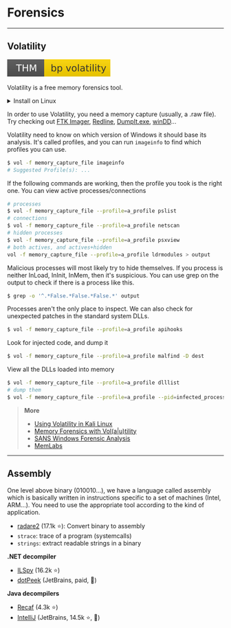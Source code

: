# Forensics

<hr class="sr">

## Volatility

[![bpvolatility](../../_badges/bpvolatility.svg)](https://tryhackme.com/room/bpvolatility)

<div class="row row-cols-md-2"><div>

Volatility is a free memory forensics tool.

<details class="details-e">
<summary>Install on Linux</summary>

It wouldn't work with `apt-get install volatility` on Kali-2022, so I had to do things manually, and it was tiring because it uses python2. There is a version for [python3](https://github.com/volatilityfoundation/volatility3/tree/stable) in development.

* `git clone https://github.com/volatilityfoundation/volatility.git`
* First patch ([source](https://alvinisonline.medium.com/volatility-importerror-no-module-named-crypto-hash-e515092fd8e3))
    * `curl https://bootstrap.pypa.io/pip/2.7/get-pip.py --output get-pip.py`
    * `sudo python2 get-pip.py`
    * `sudo apt-get install build-essential libssl-dev libffi-dev python2-dev`
* Second patch
    * `pip2 install pycryptodome`
    * `pip2 install --upgrade setuptools`
    * `pip2 install distorm3`
    * `python2 vol.py -h`
* You should add an alias: `alias vol='python2 /path/to/vol.py'`
* `vol -h`
</details>

In order to use Volatility, you need a memory capture (usually, a .raw file). Try checking out [FTK Imager](https://accessdata.com/product-download/ftk-imager-version-4-2-0), [Redline](https://www.fireeye.com/services/freeware/redline.html), [DumpIt.exe](https://www.aldeid.com/wiki/Dumpit), [winDD](https://sourceforge.net/projects/windd/)...

Volatility need to know on which version of Windows it should base its analysis. It's called profiles, and you can run `imageinfo` to find which profiles you can use.

```bash
$ vol -f memory_capture_file imageinfo
# Suggested Profile(s): ...
```

If the following commands are working, then the profile you took is the right one. You can view active processes/connections

```bash
# processes
$ vol -f memory_capture_file --profile=a_profile pslist
# connections
$ vol -f memory_capture_file --profile=a_profile netscan
# hidden processes
$ vol -f memory_capture_file --profile=a_profile psxview
# both actives, and actives+hidden
vol -f memory_capture_file --profile=a_profile ldrmodules > output
```
</div><div>

Malicious processes will most likely try to hide themselves. If you process is neither InLoad, InInit, InMem, then it's suspicious. You can use grep on the output to check if there is a process like this.

```bash
$ grep -o '^.*False.*False.*False.*' output
```

Processes aren't the only place to inspect. We can also check for unexpected patches in the standard system DLLs.

```bash
$ vol -f memory_capture_file --profile=a_profile apihooks
```

Look for injected code, and dump it

```bash
$ vol -f memory_capture_file --profile=a_profile malfind -D dest
```

View all the DLLs loaded into memory

```bash
$ vol -f memory_capture_file --profile=a_profile dlllist
# dump them
$ vol -f memory_capture_file --profile=a_profile --pid=infected_process_pid dlldump -D dest
```
</div></div>

> **More**
>
> * [Using Volatility in Kali Linux](https://subscription.packtpub.com/book/security/9781838640804/10/ch10lvl1sec55/using-volatility-in-kali-linux)
> * [Memory Forensics with Vol(a|u)tility](https://www.youtube.com/watch?v=dB5852eAgpc)
> * [SANS Windows Forensic Analysis](https://www.sans.org/cyber-security-courses/windows-forensic-analysis/)
> * [MemLabs](https://github.com/stuxnet999/MemLabs)

<hr class="sr">

## Assembly

<div class="row row-cols-md-2"><div>

One level above binary (010010...), we have a language called assembly which is basically written in instructions specific to a set of machines (Intel, ARM...). You need to use the appropriate tool according to the kind of application.

* [radare2](https://github.com/radareorg/radare2) (17.1k ⭐): Convert binary to assembly
* `strace`: trace of a program (systemcalls)
* `strings`: extract readable strings in a binary
</div><div>

**.NET decompiler**

* [ILSpy](https://github.com/icsharpcode/ILSpy) (16.2k ⭐)
* [dotPeek](https://www.jetbrains.com/decompiler/) (JetBrains, paid, 🚀)

**Java decompilers**

* [Recaf](https://github.com/Col-E/Recaf) (4.3k ⭐)
* [IntelliJ](https://github.com/JetBrains/intellij-community) (JetBrains, 14.5k ⭐, 🚀)
</div></div>